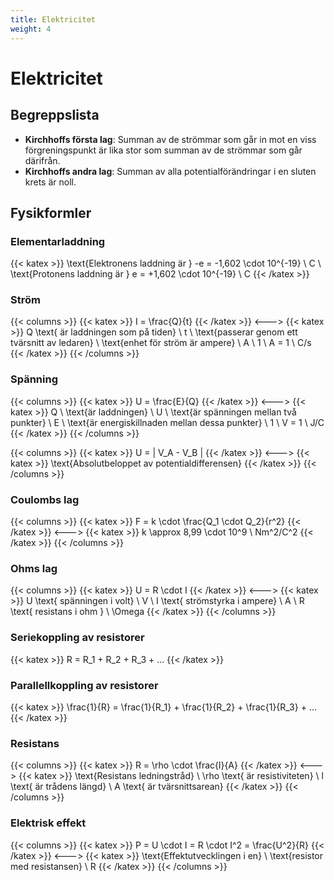 ```yaml
---
title: Elektricitet
weight: 4
---
```


# Elektricitet

## Begreppslista

- **Kirchhoffs första lag**: Summan av de strömmar som går in mot en viss förgreningspunkt är lika stor som summan av de strömmar som går därifrån.
- **Kirchhoffs andra lag**: Summan av alla potentialförändringar i en sluten krets är noll.

## Fysikformler

### Elementarladdning

{{< katex >}}
\text{Elektronens laddning är } -e = -1,602 \cdot 10^{-19} \ C \\
\text{Protonens laddning är } e = +1,602 \cdot 10^{-19} \ C
{{< /katex >}}

### Ström

{{< columns >}}
{{< katex >}}
I = \frac{Q}{t}
{{< /katex >}}
<--->
{{< katex >}}
Q \text{ är laddningen som på tiden} \ t \\
\text{passerar genom ett tvärsnitt av ledaren} \\
\text{enhet för ström är ampere} \ A \\
1 \ A = 1 \ C/s
{{< /katex >}}
{{< /columns >}}

### Spänning

{{< columns >}}
{{< katex >}}
U = \frac{E}{Q}
{{< /katex >}}
<--->
{{< katex >}}
Q \ \text{är laddningen} \\
U \ \text{är spänningen mellan två punkter} \\
E \ \text{är energiskillnaden mellan dessa punkter} \\
1 \ V = 1 \ J/C
{{< /katex >}}
{{< /columns >}}

{{< columns >}}
{{< katex >}}
U = | V_A - V_B |
{{< /katex >}}
<--->
{{< katex >}}
\text{Absolutbeloppet av potentialdifferensen}
{{< /katex >}}
{{< /columns >}}

### Coulombs lag

{{< columns >}}
{{< katex >}}
F = k \cdot \frac{Q_1 \cdot Q_2}{r^2}
{{< /katex >}}
<--->
{{< katex >}}
k \approx 8,99 \cdot 10^9 \ Nm^2/C^2
{{< /katex >}}
{{< /columns >}}

### Ohms lag

{{< columns >}}
{{< katex >}}
U = R \cdot I
{{< /katex >}}
<--->
{{< katex >}}
U \text{ spänningen i volt} \ V \\
I \text{ strömstyrka i ampere} \ A \\
R \text{ resistans i ohm } \ \Omega
{{< /katex >}}
{{< /columns >}}

### Seriekoppling av resistorer

{{< katex >}}
R = R_1 + R_2 + R_3 + ...
{{< /katex >}}

### Parallellkoppling av resistorer

{{< katex >}}
\frac{1}{R} = \frac{1}{R_1} + \frac{1}{R_2} + \frac{1}{R_3} + ...
{{< /katex >}}

### Resistans

{{< columns >}}
{{< katex >}}
R = \rho \cdot \frac{l}{A}
{{< /katex >}}
<--->
{{< katex >}}
\text{Resistans ledningstråd} \\
\rho \text{ är resistiviteten} \\
l \text{ är trådens längd} \\
A \text{ är tvärsnittsarean}
{{< /katex >}}
{{< /columns >}}

### Elektrisk effekt

{{< columns >}}
{{< katex >}}
P = U \cdot I = R \cdot I^2 = \frac{U^2}{R}
{{< /katex >}}
<--->
{{< katex >}}
\text{Effektutvecklingen i en} \\
\text{resistor med resistansen} \ R
{{< /katex >}}
{{< /columns >}}
